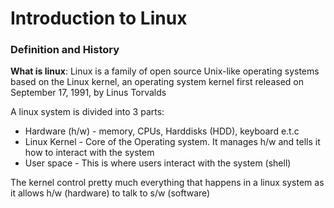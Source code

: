# Introduction to Linux

### Definition and History

**What is linux**: Linux is a family of open source Unix-like operating systems based on the Linux kernel, an operating system kernel first released on September 17, 1991, by Linus Torvalds

A linux system is divided into 3 parts:
* Hardware (h/w) - memory, CPUs, Harddisks (HDD), keyboard e.t.c
* Linux Kernel - Core of the Operating system. It manages h/w and tells it how to interact with the system
* User space - This is where users interact with the system (shell)

The kernel control pretty much everything that happens in a linux system as it allows h/w (hardware) to talk to s/w (software)
